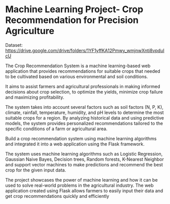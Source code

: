 # Machine Learning Project- Crop Recommendation for Precision Agriculture

Dataset: https://drive.google.com/drive/folders/1YF1yffKA12Pmwy_wmjnwXnti8vpduIcU

The Crop Recommendation System is a machine learning-based web application that provides recommendations for suitable crops that needed to be cultivated based on various environmental and soil conditions. 

It aims to assist farmers and agricultural professionals in making informed decisions about crop selection, to optimize the yields, minimize crop failure and maximizing profitability.

The system takes into account several factors such as soil factors (N, P, K), climate, rainfall, temperature, humidity, and pH levels to determine the most suitable crops for a region. By analyzing historical data and using predictive models, the system provides personalized recommendations tailored to the specific conditions of a farm or agricultural area.

Build a crop recommendation system using machine learning algorithms and integrated it into a web application using the Flask framework.

The system uses machine learning algorithms such as Logistic Regression, Gaussian Naive Bayes, Decision trees, Random forests, K-Nearest Neighbor  and support vector machines to make predictions and recommend the best crop for the given input data.

 The project showcases the power of machine learning and how it can be used to solve real-world problems in the agricultural industry. The web application created using Flask allows farmers to easily input their data and get crop recommendations quickly and efficiently
